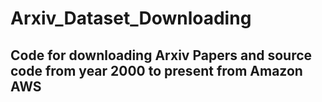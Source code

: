# Arxiv_Dataset_Downloading
## Code for downloading Arxiv Papers and source code from year 2000 to present from Amazon AWS
